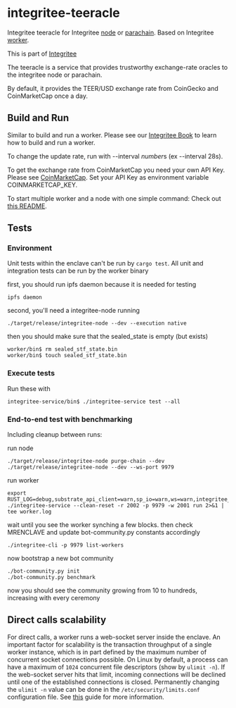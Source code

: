 # integritee-teeracle

Integritee teeracle for Integritee [node](https://github.com/integritee-network/integritee-node) or [parachain](https://github.com/integritee-network/parachain).
Based on Integritee [worker](https://github.com/integritee-network/worker).

This is part of [Integritee](https://integritee.network)

The teeracle is a service that provides trustworthy exchange-rate oracles to the integritee node or parachain.

By default, it provides the TEER/USD exchange rate from CoinGecko and CoinMarketCap once a day.


## Build and Run
Similar to build and run a worker. Please see our [Integritee Book](https://book.integritee.network/howto_worker.html) to learn how to build and run a worker.

To change the update rate, run with --interval *number*s (ex --interval 28s).

To get the exchange rate from CoinMarketCap you need your own API Key. Please see [CoinMarketCap](https://coinmarketcap.com/api/documentation/v1/#). Set your API Key as environment variable COINMARKETCAP_KEY.

To start multiple worker and a node with one simple command: Check out [this README](local-setup/README.md).


## Tests
### Environment
Unit tests within the enclave can't be run by `cargo test`. All unit and integration tests can be run by the worker binary

first, you should run ipfs daemon because it is needed for testing
```
ipfs daemon
```
second, you'll need a integritee-node running
```
./target/release/integritee-node --dev --execution native
```
then you should make sure that the sealed_state is empty (but exists)
```
worker/bin$ rm sealed_stf_state.bin
worker/bin$ touch sealed_stf_state.bin
```

### Execute tests
Run these with
```
integritee-service/bin$ ./integritee-service test --all
```

### End-to-end test with benchmarking

Including cleanup between runs:

run node
```
./target/release/integritee-node purge-chain --dev
./target/release/integritee-node --dev --ws-port 9979
```

run worker

```
export RUST_LOG=debug,substrate_api_client=warn,sp_io=warn,ws=warn,integritee_service=info,enclave_runtime=info,sp_io::misc=debug,runtime=debug,enclave_runtime::state=warn,ita_stf::sgx=info,light_client=warn,rustls=warn
./integritee-service --clean-reset -r 2002 -p 9979 -w 2001 run 2>&1 | tee worker.log
```

wait until you see the worker synching a few blocks. then check MRENCLAVE and update bot-community.py constants accordingly

```
./integritee-cli -p 9979 list-workers
```

now bootstrap a new bot community

```
./bot-community.py init
./bot-community.py benchmark
```

now you should see the community growing from 10 to hundreds, increasing with every ceremony

## Direct calls scalability

For direct calls, a worker runs a web-socket server inside the enclave. An important factor for scalability is the transaction throughput of a single worker instance, which is in part defined by the maximum number of concurrent socket connections possible. On Linux by default, a process can have a maximum of `1024` concurrent file descriptors (show by `ulimit -n`).
If the web-socket server hits that limit, incoming connections will be declined until one of the established connections is closed. Permanently changing the `ulimit -n` value can be done in the `/etc/security/limits.conf` configuration file. See [this](https://linuxhint.com/permanently_set_ulimit_value/) guide for more information.
